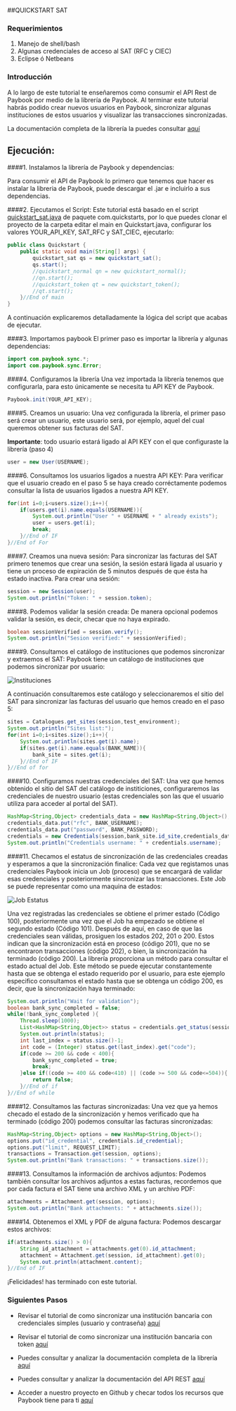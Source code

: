 
##QUICKSTART SAT

### Requerimientos

1. Manejo de shell/bash
2. Algunas credenciales de acceso al SAT (RFC y CIEC)
3. Eclipse ó Netbeans

### Introducción

A lo largo de este tutorial te enseñaremos como consumir el API Rest de Paybook por medio de la librería de Paybook. Al terminar este tutorial habrás podido crear nuevos usuarios en Paybook, sincronizar algunas instituciones de estos usuarios y visualizar las transacciones sincronizadas.

La documentación completa de la librería la puedes consultar [aquí](https://github.com/Paybook/sync-php/blob/master/README.md) 

## Ejecución:

####1. Instalamos la librería de Paybook y dependencias:

Para consumir el API de Paybook lo primero que tenemos que hacer es instalar la libreria de Paybook, puede descargar el .jar e incluirlo a sus dependencias.

####2. Ejecutamos el Script:
Este tutorial está basado en el script [quickstart_sat.java](https://github.com/Paybook/sync-java/blob/master/src/main/java/com/quickstarts/quickstart_sat.java) de paquete com.quickstarts, por lo que puedes clonar el proyecto de la carpeta editar el main en Quickstart.java, configurar los valores YOUR_API_KEY, SAT_RFC y SAT_CIEC, ejecutarlo:

```java
public class Quickstart {	
	public static void main(String[] args) {
		quickstart_sat qs = new quickstart_sat();
		qs.start();    
		//quickstart_normal qn = new quickstart_normal();
		//qn.start();
		//quickstart_token qt = new quickstart_token();
		//qt.start();
	}//End of main
}
```

A continuación explicaremos detalladamente la lógica del script que acabas de ejecutar.

####3. Importamos paybook
El primer paso es importar la librería y algunas dependencias:

```java
import com.paybook.sync.*;
import com.paybook.sync.Error;
```

####4. Configuramos la librería
Una vez importada la librería tenemos que configurarla, para esto únicamente se necesita tu API KEY de Paybook.

```java
Paybook.init(YOUR_API_KEY);
```

####5. Creamos un usuario:
Una vez configurada la librería, el primer paso será crear un usuario, este usuario será, por ejemplo, aquel del cual queremos obtener sus facturas del SAT.

**Importante**: todo usuario estará ligado al API KEY con el que configuraste la librería (paso 4)

```java
user = new User(USERNAME);
```

####6. Consultamos los usuarios ligados a nuestra API KEY:
Para verificar que el usuario creado en el paso 5 se haya creado corréctamente podemos consultar la lista de usuarios ligados a nuestra API KEY.

```java
for(int i=0;i<users.size();i++){
	if(users.get(i).name.equals(USERNAME)){
		System.out.println("User " + USERNAME + " already exists");
		user = users.get(i);
		break;
	}//End of IF
}//End of For
```

####7. Creamos una nueva sesión:
Para sincronizar las facturas del SAT primero tenemos que crear una sesión, la sesión estará ligada al usuario y tiene un proceso de expiración de 5 minutos después de que ésta ha estado inactiva. Para crear una sesión:

```java
session = new Session(user);
System.out.println("Token: " + session.token);
```

####8. Podemos validar la sesión creada:
De manera opcional podemos validar la sesión, es decir, checar que no haya expirado.

```java
boolean sessionVerified = session.verify();
System.out.println("Sesion verified:" + sessionVerified);
```

####9. Consultamos el catálogo de instituciones que podemos sincronizar y extraemos el SAT:
Paybook tiene un catálogo de instituciones que podemos sincronizar por usuario:

![Instituciones](https://github.com/Paybook/sync-py/blob/master/sites.png "Instituciones")

A continuación consultaremos este catálogo y seleccionaremos el sitio del SAT para sincronizar las facturas del usuario que hemos creado en el paso 5:

```java
sites = Catalogues.get_sites(session,test_environment);
System.out.println("Sites list:");
for(int i=0;i<sites.size();i++){
	System.out.println(sites.get(i).name);
	if(sites.get(i).name.equals(BANK_NAME)){
		bank_site = sites.get(i); 
	}//End of IF
}//End of for
```

####10. Configuramos nuestras credenciales del SAT:
Una vez que hemos obtenido el sitio del SAT del catálogo de institiciones, configuraremos las credenciales de nuestro usuario (estas credenciales son las que el usuario utiliza para acceder al portal del SAT).

```java
HashMap<String,Object> credentials_data = new HashMap<String,Object>();
credentials_data.put("rfc", BANK_USERNAME);
credentials_data.put("password", BANK_PASSWORD);
credentials = new Credentials(session,bank_site.id_site,credentials_data); 
System.out.println("Credentials username: " + credentials.username);
```

####11. Checamos el estatus de sincronización de las credenciales creadas y esperamos a que la sincronización finalice:
Cada vez que registamos unas credenciales Paybook inicia un Job (proceso) que se encargará de validar esas credenciales y posteriormente sincronizar las transacciones. Este Job se puede representar como una maquina de estados:

![Job Estatus](https://github.com/Paybook/sync-py/blob/master/normal.png "Job Estatus")

Una vez registradas las credenciales se obtiene el primer estado (Código 100), posteriormente una vez que el Job ha empezado se obtiene el segundo estado (Código 101). Después de aquí, en caso de que las credenciales sean válidas, prosiguen los estados 202, 201 o 200. Estos indican que la sincronización está en proceso (código 201), que no se encontraron transacciones (código 202), o bien, la sincronización ha terminado (código 200). La librería proporciona un método para consultar el estado actual del Job. Este método se puede ejecutar constantemente hasta que se obtenga el estado requerido por el usuario, para este ejemplo especifico consultamos el estado hasta que se obtenga un código 200, es decir, que la sincronización haya terminado:

```java
System.out.println("Wait for validation");
boolean bank_sync_completed = false;
while(!bank_sync_completed ){
	Thread.sleep(1000);
	List<HashMap<String,Object>> status = credentials.get_status(session);
	System.out.println(status);
	int last_index = status.size()-1;
	int code = (Integer) status.get(last_index).get("code");
	if(code >= 200 && code < 400){
		bank_sync_completed = true;
		break;
	}else if((code >= 400 && code<410) || (code >= 500 && code<=504)){
		return false;
	}//End of if
}//End of while
```

####12. Consultamos las facturas sincronizadas:
Una vez que ya hemos checado el estado de la sincronización y hemos verificado que ha terminado (código 200) podemos consultar las facturas sincronizadas:

```java
HashMap<String,Object> options = new HashMap<String,Object>();
options.put("id_credential", credentials.id_credential);
options.put("limit", REQUEST_LIMIT);			
transactions = Transaction.get(session, options);
System.out.println("Bank transactions: " + transactions.size());
```

####13. Consultamos la información de archivos adjuntos:
Podemos también consultar los archivos adjuntos a estas facturas, recordemos que por cada factura el SAT tiene una archivo XML y un archivo PDF:
```java
attachments = Attachment.get(session, options);
System.out.println("Bank attachments: " + attachments.size());
```

####14. Obtenemos el XML y PDF de alguna factura:
Podemos descargar estos archivos:

```java	
if(attachments.size() > 0){
	String id_attachment = attachments.get(0).id_attachment;
	attachment = Attachment.get(session, id_attachment).get(0);
	System.out.println(attachment.content);
}//End of IF
```

¡Felicidades! has terminado con este tutorial. 

### Siguientes Pasos

- Revisar el tutorial de como sincronizar una institución bancaria con credenciales simples (usuario y contraseña) [aquí](https://github.com/Paybook/sync-java/blob/master/src/main/java/com/quickstarts/quickstart_normal_bank.md)

- Revisar el tutorial de como sincronizar una institución bancaria con token [aquí](https://github.com/Paybook/sync-java/blob/master/src/main/java/com/quickstarts/quickstart_token_bank.md)

- Puedes consultar y analizar la documentación completa de la librería [aquí](https://github.com/Paybook/sync-java/blob/master/README.md)

- Puedes consultar y analizar la documentación del API REST [aquí](https://www.paybook.com/sync/docs)

- Acceder a nuestro proyecto en Github y checar todos los recursos que Paybook tiene para ti [aquí](https://github.com/Paybook)


























